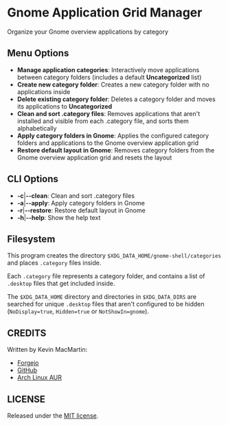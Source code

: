 # Gnome Application Grid Manager

Organize your Gnome overview applications by category

## Menu Options

* **Manage application categories**: Interactively move applications between category folders (includes a default **Uncategorized** list)
* **Create new category folder**: Creates a new category folder with no applications inside
* **Delete existing category folder**: Deletes a category folder and moves its applications to **Uncategorized**
* **Clean and sort .category files**: Removes applications that aren't installed and visible from each .category file, and sorts them alphabetically
* **Apply category folders in Gnome**: Applies the configured category folders and applications to the Gnome overview application grid
* **Restore default layout in Gnome**: Removes category folders from the Gnome overview application grid and resets the layout

## CLI Options

* **-c**|**--clean**: Clean and sort .category files
* **-a**|**--apply**: Apply category folders in Gnome
* **-r**|**--restore**: Restore default layout in Gnome
* **-h**|**--help**: Show the help text

## Filesystem

This program creates the directory `$XDG_DATA_HOME/gnome-shell/categories` and places `.category` files inside.

Each `.category` file represents a category folder, and contains a list of `.desktop` files that get included inside.

The `$XDG_DATA_HOME` directory and directories in `$XDG_DATA_DIRS` are searched for unique `.desktop` files that aren't configured to be hidden (`NoDisplay=true`, `Hidden=true` or `NotShowIn=gnome`).

## CREDITS

Written by Kevin MacMartin:

* [Forgejo](https://git.darkcloud.ca/kevin)
* [GitHub](https://github.com/prurigro)
* [Arch Linux AUR](https://aur.archlinux.org/packages/?SeB=m&K=prurigro)

## LICENSE

Released under the [MIT license](http://opensource.org/licenses/MIT).
